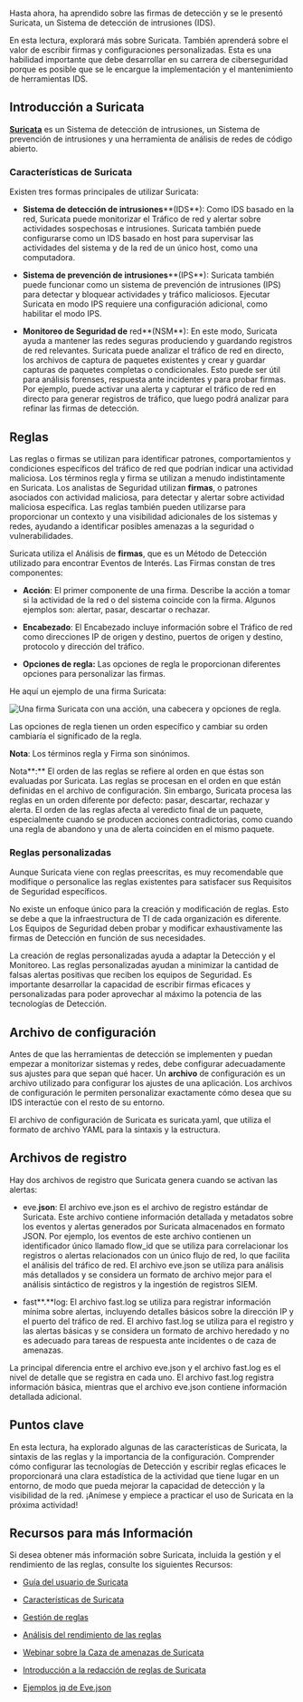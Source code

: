 
Hasta ahora, ha aprendido sobre las firmas de detección y se le presentó Suricata, un Sistema de detección de intrusiones (IDS).

En esta lectura, explorará más sobre Suricata. También aprenderá sobre el valor de escribir firmas y configuraciones personalizadas. Esta es una habilidad importante que debe desarrollar en su carrera de ciberseguridad porque es posible que se le encargue la implementación y el mantenimiento de herramientas IDS.

## Introducción a Suricata

[**Suricata**](https://suricata.io/) es un Sistema de detección de intrusiones, un Sistema de prevención de intrusiones y una herramienta de análisis de redes de código abierto.

### **Características de Suricata**

Existen tres formas principales de utilizar Suricata:

- **Sistema de detección de intrusiones****(IDS**): Como IDS basado en la red, Suricata puede monitorizar el Tráfico de red y alertar sobre actividades sospechosas e intrusiones. Suricata también puede configurarse como un IDS basado en host para supervisar las actividades del sistema y de la red de un único host, como una computadora.
    
- **Sistema de prevención de intrusiones****(IPS**): Suricata también puede funcionar como un sistema de prevención de intrusiones (IPS) para detectar y bloquear actividades y tráfico maliciosos. Ejecutar Suricata en modo IPS requiere una configuración adicional, como habilitar el modo IPS.
    
- **Monitoreo de Seguridad de** red**(NSM**): En este modo, Suricata ayuda a mantener las redes seguras produciendo y guardando registros de red relevantes. Suricata puede analizar el tráfico de red en directo, los archivos de captura de paquetes existentes y crear y guardar capturas de paquetes completas o condicionales. Esto puede ser útil para análisis forenses, respuesta ante incidentes y para probar firmas. Por ejemplo, puede activar una alerta y capturar el tráfico de red en directo para generar registros de tráfico, que luego podrá analizar para refinar las firmas de detección.
    

## Reglas

Las reglas o firmas se utilizan para identificar patrones, comportamientos y condiciones específicos del tráfico de red que podrían indicar una actividad maliciosa. Los términos regla y firma se utilizan a menudo indistintamente en Suricata. Los analistas de Seguridad utilizan **firmas**, o patrones asociados con actividad maliciosa, para detectar y alertar sobre actividad maliciosa específica. Las reglas también pueden utilizarse para proporcionar un contexto y una visibilidad adicionales de los sistemas y redes, ayudando a identificar posibles amenazas a la seguridad o vulnerabilidades.

Suricata utiliza el Análisis de **firmas**, que es un Método de Detección utilizado para encontrar Eventos de Interés. Las Firmas constan de tres componentes:

- **Acción**: El primer componente de una firma. Describe la acción a tomar si la actividad de la red o del sistema coincide con la firma. Algunos ejemplos son: alertar, pasar, descartar o rechazar.
    
- **Encabezado**: El Encabezado incluye información sobre el Tráfico de red como direcciones IP de origen y destino, puertos de origen y destino, protocolo y dirección del tráfico.
    
- **Opciones de regla:** Las opciones de regla le proporcionan diferentes opciones para personalizar las firmas.
    

He aquí un ejemplo de una firma Suricata:

![Una firma Suricata con una acción, una cabecera y opciones de regla.](https://d3c33hcgiwev3.cloudfront.net/imageAssetProxy.v1/sUAYMHVdQ-2IJCnBysJmzg_c3deef0b2a6c454fbc39b674cc0bc9f1_CS_R-138_Suricata-signature.png?expiry=1761264000000&hmac=PaxCh0WolcjmEUfne_GbVeasM435aW_IfBBQJt1ZZeM)

Las opciones de regla tienen un orden específico y cambiar su orden cambiaría el significado de la regla.

**Nota**: Los términos regla y Firma son sinónimos.

Nota**:** El orden de las reglas se refiere al orden en que éstas son evaluadas por Suricata. Las reglas se procesan en el orden en que están definidas en el archivo de configuración. Sin embargo, Suricata procesa las reglas en un orden diferente por defecto: pasar, descartar, rechazar y alerta. El orden de las reglas afecta al veredicto final de un paquete, especialmente cuando se producen acciones contradictorias, como cuando una regla de abandono y una de alerta coinciden en el mismo paquete.

### **Reglas personalizadas**

Aunque Suricata viene con reglas preescritas, es muy recomendable que modifique o personalice las reglas existentes para satisfacer sus Requisitos de Seguridad específicos.

No existe un enfoque único para la creación y modificación de reglas. Esto se debe a que la infraestructura de TI de cada organización es diferente. Los Equipos de Seguridad deben probar y modificar exhaustivamente las firmas de Detección en función de sus necesidades.

La creación de reglas personalizadas ayuda a adaptar la Detección y el Monitoreo. Las reglas personalizadas ayudan a minimizar la cantidad de falsas alertas positivas que reciben los equipos de Seguridad. Es importante desarrollar la capacidad de escribir firmas eficaces y personalizadas para poder aprovechar al máximo la potencia de las tecnologías de Detección.

## Archivo de configuración

Antes de que las herramientas de detección se implementen y puedan empezar a monitorizar sistemas y redes, debe configurar adecuadamente sus ajustes para que sepan qué hacer. Un **archivo** de configuración es un archivo utilizado para configurar los ajustes de una aplicación. Los archivos de configuración le permiten personalizar exactamente cómo desea que su IDS interactúe con el resto de su entorno.

El archivo de configuración de Suricata es suricata.yaml, que utiliza el formato de archivo YAML para la sintaxis y la estructura.

## Archivos de registro

Hay dos archivos de registro que Suricata genera cuando se activan las alertas:

- eve.**json**: El archivo eve.json es el archivo de registro estándar de Suricata. Este archivo contiene información detallada y metadatos sobre los eventos y alertas generados por Suricata almacenados en formato JSON. Por ejemplo, los eventos de este archivo contienen un identificador único llamado flow_id que se utiliza para correlacionar los registros o alertas relacionados con un único flujo de red, lo que facilita el análisis del tráfico de red. El archivo eve.json se utiliza para análisis más detallados y se considera un formato de archivo mejor para el análisis sintáctico de registros y la ingestión de registros SIEM.
    
- fast**.**log: El archivo fast.log se utiliza para registrar información mínima sobre alertas, incluyendo detalles básicos sobre la dirección IP y el puerto del tráfico de red. El archivo fast.log se utiliza para el registro y las alertas básicas y se considera un formato de archivo heredado y no es adecuado para tareas de respuesta ante incidentes o de caza de amenazas.
    

La principal diferencia entre el archivo eve.json y el archivo fast.log es el nivel de detalle que se registra en cada uno. El archivo fast.log registra información básica, mientras que el archivo eve.json contiene información detallada adicional.

## Puntos clave

En esta lectura, ha explorado algunas de las características de Suricata, la sintaxis de las reglas y la importancia de la configuración. Comprender cómo configurar las tecnologías de Detección y escribir reglas eficaces le proporcionará una clara estadística de la actividad que tiene lugar en un entorno, de modo que pueda mejorar la capacidad de detección y la visibilidad de la red. ¡Anímese y empiece a practicar el uso de Suricata en la próxima actividad!

## Recursos para más Información

Si desea obtener más información sobre Suricata, incluida la gestión y el rendimiento de las reglas, consulte los siguientes Recursos:

- [Guía del usuario de Suricata](https://suricata.readthedocs.io/en/latest/index.html#)
    
- [Características de Suricata](https://suricata.io/features/)
    
- [Gestión de reglas](https://suricata.readthedocs.io/en/latest/rule-management/suricata-update.html)
    
- [Análisis del rendimiento de las reglas](https://suricata.readthedocs.io/en/latest/configuration/suricata-yaml.html#engine-analysis-and-profiling)
    
- [Webinar sobre la Caza de amenazas de Suricata](https://youtu.be/kaDGolhTu94)
    
- [Introducción a la redacción de reglas de Suricata](https://youtu.be/tvoqFBVSShA)
    
- [Ejemplos jq de Eve.json](https://suricata.readthedocs.io/en/latest/output/eve/eve-json-examplesjq.html)